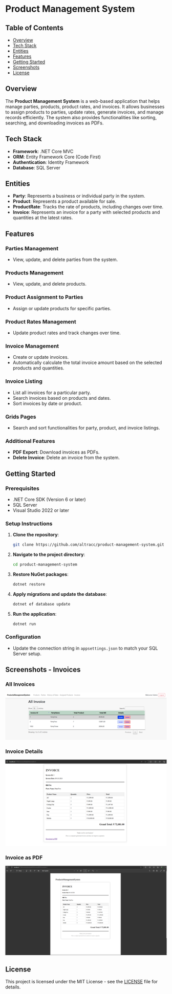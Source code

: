 # Product Management System

## Table of Contents
- [Overview](#overview)
- [Tech Stack](#tech-stack)
- [Entities](#entities)
- [Features](#features)
- [Getting Started](#getting-started)
- [Screenshots](#screenshots)
- [License](#license)

## Overview
The **Product Management System** is a web-based application that helps manage parties, products, product rates, and invoices. It allows businesses to assign products to parties, update rates, generate invoices, and manage records efficiently. The system also provides functionalities like sorting, searching, and downloading invoices as PDFs.

## Tech Stack
- **Framework**: .NET Core MVC
- **ORM**: Entity Framework Core (Code First)
- **Authentication**: Identity Framework
- **Database**: SQL Server

## Entities
- **Party**: Represents a business or individual party in the system.
- **Product**: Represents a product available for sale.
- **ProductRate**: Tracks the rate of products, including changes over time.
- **Invoice**: Represents an invoice for a party with selected products and quantities at the latest rates.

## Features
### Parties Management
- View, update, and delete parties from the system.
  
### Products Management
- View, update, and delete products.

### Product Assignment to Parties
- Assign or update products for specific parties.

### Product Rates Management
- Update product rates and track changes over time.

### Invoice Management
- Create or update invoices.
- Automatically calculate the total invoice amount based on the selected products and quantities.

### Invoice Listing
- List all invoices for a particular party.
- Search invoices based on products and dates.
- Sort invoices by date or product.

### Grids Pages
- Search and sort functionalities for party, product, and invoice listings.

### Additional Features
- **PDF Export**: Download invoices as PDFs.
- **Delete Invoice**: Delete an invoice from the system.

## Getting Started
### Prerequisites
- .NET Core SDK (Version 6 or later)
- SQL Server
- Visual Studio 2022 or later

### Setup Instructions
1. **Clone the repository**:
    ```bash
    git clone https://github.com/altracc/product-management-system.git
    ```

2. **Navigate to the project directory**:
    ```bash
    cd product-management-system
    ```

3. **Restore NuGet packages**:
    ```bash
    dotnet restore
    ```

4. **Apply migrations and update the database**:
    ```bash
    dotnet ef database update
    ```

5. **Run the application**:
    ```bash
    dotnet run
    ```

### Configuration
- Update the connection string in `appsettings.json` to match your SQL Server setup.

## Screenshots - Invoices

### All Invoices
![Parties Management](images/1.png)

### Invoice Details
![Invoice Listing](images/2.png)

### Invoice as PDF
![Invoice Listing](images/3.png)

## License
This project is licensed under the MIT License - see the [LICENSE](LICENSE) file for details.
